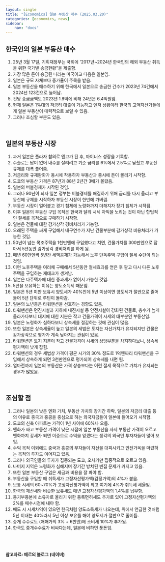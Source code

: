 ```yaml
---
layout: single
title: "[Economics] 일본 부동산 매수 (2025.03.20)"
categories: [economics, news]
sidebar:
    nav: "docs"
---
```


## 한국인의 일본 부동산 매수
1. 25년 3월 17일, 기획재정부는 국회에 '2017년~2024년 한국인의 해외 부동산 취득을 위한 국가별 송금현황"을 제출함.
1. 가장 많은 돈이 송금된 나라는 미국이고 다음은 일본임.
1. 일본은 규모 자체보다 증가율이 주목을 받음.
1. 일본 부동산을 매수하기 위해 한국에서 일본으로 송금한 건수가 2023년 74건에서 2024년 123건으로 늘어남.
1. 건당 송금금액도 2023년 1.8억에 비해 24년은 6.4억원임.
1. 현재 일본은 1%대의 저금리 대출이 가능하고 엔저 상황이라 한국의 고액자산가들에게 일본 부동산이 매력적으로 보일 수 있음.
1. 그러나 조심할 부분도 있음.

<br/>

## 일본의 부동산 시장
1. 과거 일본은 플라자 합의로 엔고가 된 후, 마이너스 성장을 기록함.
1. 수출로는 답이 없어 내수를 살리려고 기준 금리를 6%에서 2.5%로 낮췄고 부동산 규제를 대폭 풀어줌.
1. 저금리와 규제완화가 동시에 작용하자 부동산과 증시에 돈이 몰리기 시작함.
1. 도쿄의 부동산 가격은 87년과 88년 2년간 3배가 올랐음.
1. 일본의 버블경제가 시작된 것임.
1. 그러나 90년이 되자 일본 정부는 버블경제를 해결하기 위해 금리를 다시 올리고 부동산에 규제를 시작하자 부동산 시장이 한번에 가버림.
1. 부동산 시장이 얼어붙고 경기 침체에 노령화까지 더해지자 장기 침체가 시작됨.
1. 이후 일본의 부동산 구입 목적은 한국과 달리 시세 차익을 노리는 것이 아닌 합법적인 절세를 목적으로 구매하기 시작함.
1. 일본은 건물에 대한 감가상각 경비처리가 가능함.
1. 오래된 주택을 싸게 구입해서 내구연수가 지난 건물부분에 감가상각 비용처리가 가능한 것임.
1. 50년이 넘는 목조주택을 1천만엔에 구입했다고 치면, 건물가치를 300만엔으로 잡아서 5년동안 감가상각 경비처리를 하게 됨.
1. 매년 60만엔씩 5년간 세액공제가 가능해서 노후 단독주택 구입이 절세 수단이 되는 것임.
1. 이런 노후주택을 여러채 구매해서 5년동안 절세효과를 얻은 후 팔고 다시 다른 노후주택을 구입하는 재태크가 생겨남.
1. 일본은 다주택자에 대한 중과세가 없어서 가능한 것임.
1. 5년을 보유하는 이유는 양도소득세 때문임.
1. 일본은 5년 미만 보유시 양도세가 40%인데 5년 이상이면 양도세가 절반으로 줄어들어 5년 단위로 루틴이 돌아감.
1. 일본의 노년층은 타워맨션을 선호하는 경향도 있음.
1. 타워맨션은 면진시설과 지하에 내진시설 등 안전시설이 강화된 건물로, 층수가 높게 올라가다보니 대지에 대한 지분은 작고 건물가격이 시세의 대부분인 부동산임.
1. 일본은 노령화가 심하다보니 상속세를 절감하는 것에 관심이 많음.
1. 또한 일본은 상속세율이 높고 일본의 세법은 토지는 자산가치가 유지되지만 건물은 감가상각으로 평가가 계속 낮아지는 관점이 있음.
1. 타워맨션은 토지 지분이 작고 건물가격이 시세의 상당부분을 차지하다보니, 상속세 평가액이 낮게 잡힘.
1. 타워맨션의 경우 세법상 가격이 평균 시가의 30% 정도로 1억엔짜리 타워맨션을 구입해서 상속하게 되면 3천만엔으로 평가되어 상속세를 내면 됨.
1. 얼마전까지 일본의 부동산은 가격 상승보다는 이런 절세 목적으로 가치가 유지되는 경우가 많았음.

<br/>

## 조심할 점
1. 그러나 일본의 낮은 엔화 가치, 부동산 가치의 장기간 하락, 일본의 저금리 대출 등의 이유로 중국과 홍콩을 중심으로 하는 외국자금들이 일본에 들어오기 시작함.
1. 도쿄의 신축 아파트는 가격이 1년 사이에 60%나 오름.
1. 엔화가 싸고 부동산 가격이 낮은 시점에 일본 부동산을 사서 부동산 가격이 오르고 엔화까지 강세가 되면 이중으로 수익을 얻겠다는 생각의 외국인 투자자들이 많아 보임.
1. 수익 목적 이외에도 중국과 홍콩의 부자들이 자산을 대피시키고 안전가옥을 마련하는 목적의 투자도 이어지고 있음.
1. 그러나 외국인들의 투자가 집중되는 도쿄, 오사카만 집중적으로 오르고 있음.
1. 나머지 지역은 노령화가 심해지며 장기간 방치된 빈집 문제가 커지고 있음.
1. 또한 일본 부동산 구입은 세금과 비용을 잘 봐야 함.
1. 부동산을 구입할 때 취득세가 고정자산평가액(감정가액)의 4%가 붙음.
1. 보통 시세의 60~70%가 고정자산평가액이 되고 여기에 4%가 취득세 세율임.
1. 한국의 재산세와 비슷한 보유세도 매년 고정자산평가액의 1.4%를 납부함.
1. 등기부등본에 소유자로 올리기 위한 등록면허세도 추가로 있어 고정자산평가액의 2%를 매수시점에 내야 함.
1. 매도 시 시세차익이 있으면 한국처럼 양도소득세가 나오는데, 위에서 언급한 것처럼 5년 이내는 40%라서 5년 이상 보유를 해야 양도세가 절반으로 줄어듬.
1. 중개 수수료도 (매매가의 3% + 6만엔)에 소비세 10%가 추가됨.
1. 한국도 중개수수료가 비싸다는데, 일본에 비하면 푼돈임.



<br/>
<br/>

#### 참고자료: 메르의 블로그 (네이버) 